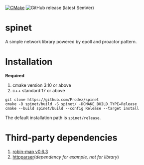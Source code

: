 [![CMake](https://github.com/Frodez/spinet/actions/workflows/cmake.yml/badge.svg)](https://github.com/Frodez/spinet/actions/workflows/cmake.yml)
![GitHub release (latest SemVer)](https://img.shields.io/github/v/release/Frodez/spinet)

# **spinet**

A simple network library powered by epoll and proactor pattern.

# **Installation**

**Required**  
1. cmake version 3.10 or above  
2. c++ standard 17 or above  

```
git clone https://github.com/Frodez/spinet
cmake -B spinet/build -S spinet/ -DCMAKE_BUILD_TYPE=Release
cmake --build spinet/build --config Release --target install
```

The default installation path is `spinet/release`.

# **Third-party dependencies**

1. [robin-map v0.6.3](https://github.com/Tessil/robin-map/releases/tag/v0.6.3)  
2. [httpparser](https://github.com/nekipelov/httpparser)(*dependency for example, not for library*)  
